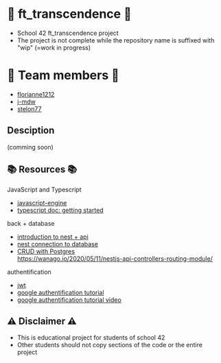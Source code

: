# :rocket: ft_transcendence :rocket:
* School 42 ft_transcendence project
* The project is not complete while the repository name is suffixed with "wip" (=work in progress)

# :space_invader: Team members :space_invader:
* [florianne1212](https://github.com/florianne1212)
* [j-mdw](https://github.com/j-mdw)
* [stelon77](https://github.com/stelon77)

## Desciption
(comming soon)

## :books: Resources :books:
JavaScript and Typescript </br>
* [javascript-engine](https://medium.com/jspoint/how-javascript-works-in-browser-and-node-ab7d0d09ac2f)
* [typescript doc: getting started](https://www.typescriptlang.org/docs/handbook/typescript-from-scratch.html)


back + database </br>
* [introduction to nest + api](https://www.youtube.com/watch?v=F_oOtaxb0L8&ab_channel=Academind) </br>
* [nest connection to database](https://docs.nestjs.com/techniques/database) </br>
* [CRUD with Postgres](https://dev.to/rohanfaiyazkhan/nestjs-crud-with-postgres-cho) </br>
https://wanago.io/2020/05/11/nestjs-api-controllers-routing-module/</br>

authentification </br>
* [jwt](https://jwt.io/introduction)
* [google authentification tutorial](https://dev.to/imichaelowolabi/how-to-implement-login-with-google-in-nest-js-2aoa)
* [google authentification tutorial video](https://www.youtube.com/watch?v=q8tZQxT4YPU&ab_channel=MariusEspejo)


## :warning: Disclaimer :warning:
*  This is educational project for students of school 42
*  Other students should not copy sections of the code or the entire project
